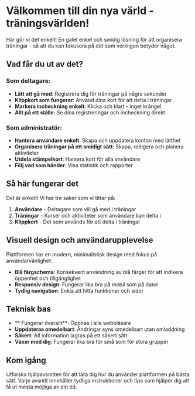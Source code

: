 # Välkommen till din nya värld - träningsvärlden!
Här gör vi det enkelt! En galet enkel och smidig lösning för att organisera träningar - så att du kan fokusera på det som verkligen betyder något.
## Vad får du ut av det?
### Som deltagare:
- **Lätt att gå med**: Registrera dig för träningar på några sekunder
- **Klippkort som fungerar**: Använd dina kort för att delta i träningar
- **Markera incheckning enkelt**: Klicka och klart - inget krångel
- **Allt på ett ställe**: Se dina registreringar och incheckning direkt
### Som administratör:
- **Hantera användare enkelt**: Skapa och uppdatera konton med lätthet
- **Organisera träningar på ett smidigt sätt**: Skapa, redigera och planera aktiviteter
- **Utdela stämpelkort**: Hantera kort för alla användare
- **Följ vad som händer**: Visa statistik och rapporter
## Så här fungerar det
Det är enkelt! Vi har tre saker som vi tittar på:
1. **Användare** - Deltagare som vill gå med i träningar
2. **Träningar** - Kurser och aktiviteter som användare kan delta i
3. **Klippkort** - Det som används för att delta i träningar

## Visuell design och användarupplevelse
Plattformen har en modern, minimalistisk design med fokus på användarvänlighet:
- **Blå färgschema**: Konsekvent användning av blå färger för att indikera öppenhet och tillgänglighet
- **Responsiv design**: Fungerar lika bra på mobil som på dator
- **Tydlig navigation**: Enkla att hitta funktioner och sidor
## Teknisk bas
- ** Fungerar överallt**: Öppnas i alla webbläsare
- **Uppdateras omedelbart**: Ändringar syns omedelbart utan omladdning
- **Säkert**: All information lagras på ett säkert sätt
- **Växer med dig**: Fungerar lika bra för små som för stora grupper
## Kom igång
Utforska hjälpavsnitten för att lära dig hur du använder plattformen på bästa sätt. Varje avsnitt innehåller tydliga instruktioner och tips som hjälper dig att få ut mesta möjliga av din tid.
